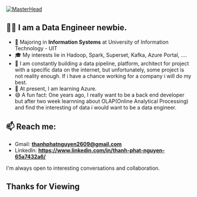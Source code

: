 [![MasterHead](https://th.bing.com/th/id/R.ecf7a330d9e84dfba00985d621ec2ff1?rik=LsbFtCDcxtNzNA&pid=ImgRaw&r=0)](https://github.com/thanhphatuit)

## 💁‍♂️ I am a Data Engineer newbie.

- 📖 Majoring in **Information Systems** at University of Information Technology - UIT
- 🎓 My interests lie in Hadoop, Spark, Superset, Kafka, Azure Portal, ....
- 🔭 I am constantly building a data pipeline, platform, architect for project with a specific data on the internet, but unfortunately, some project is not reality enough. If i have a chance working for a company i will do my best.
- 📝 At present, I am learning Azure.
- 😅 A fun fact: One years ago, I really want to be a back end developer but after two week learnning about OLAP(Online Analytical Processing) and find the interesting of data i would want to be a data engineer.

## 📫 Reach me: ##

- Gmail:  **<thanhphatnguyen2609@gmail.com>**
- Linkedln: **<https://www.linkedin.com/in/thanh-phat-nguyen-65a7432a6/>**

I'm always open to interesting conversations and collaboration.

<h2>Thanks for Viewing</h2>
